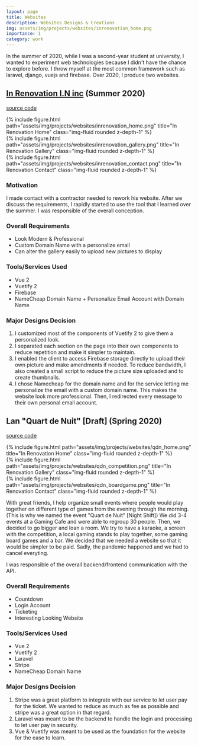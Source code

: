 ```yaml
---
layout: page
title: Websites
description: Websites Designs & Creations
img: assets/img/projects/websites/inrenovation_home.png
importance: 1
category: work
---
```


In the summer of 2020, while I was a second-year student at university, I wanted to experiment web technologies because I didn't have the chance to explore before. I throw myself at the most common framework such as laravel, django, vuejs and firebase. Over 2020, I produce two websites.

## [In Renovation I.N inc](https://inrenovation.com/) (Summer 2020)

[source code](https://github.com/bolducke/website_inrenovationinc)

<div class="row">
    <div class="col-sm mt-3 mt-md-0">
        {% include figure.html path="assets/img/projects/websites/inrenovation_home.png" title="In Renovation Home" class="img-fluid rounded z-depth-1" %}
    </div>
    <div class="col-sm mt-3 mt-md-0">
        {% include figure.html path="assets/img/projects/websites/inrenovation_gallery.png" title="In Renovation Gallery" class="img-fluid rounded z-depth-1" %}
    </div>
    <div class="col-sm mt-3 mt-md-0">
        {% include figure.html path="assets/img/projects/websites/inrenovation_contact.png" title="In Renovation Contact" class="img-fluid rounded z-depth-1" %}
    </div>
</div>

### Motivation

I made contact with a contractor needed to rework his website. After we discuss the requirements, I rapidly started to use the tool that I learned over the summer. I was responsible of the overall conception.

### Overall Requirements
* Look Modern & Professional
* Custom Domain Name with a personalize email 
* Can alter the gallery easily to upload new pictures to display

### Tools/Services Used
* Vue 2
* Vuetify 2
* Firebase
* NameCheap Domain Name + Personalize Email Account with Domain Name

### Major Designs Decision

1. I customized most of the components of Vuetify 2 to give them a personalized look.
2. I separated each section on the page into their own components to reduce repetition and make it simpler to maintain.
3. I enabled the client to access Firebase storage directly to upload their own picture and make amendments if needed. To reduce bandwidth, I also created a small script to reduce the picture size uploaded and to create thumbnails.
4. I chose Namecheap for the domain name and for the service letting me personalize the email with a custom domain name. This makes the website look more professional. Then, I redirected every message to their own personal email account.

## Lan "Quart de Nuit" [Draft] (Spring 2020)

[source code](https://github.com/lan-pascal)

<div class="row">
    <div class="col-sm mt-3 mt-md-0">
        {% include figure.html path="assets/img/projects/websites/qdn_home.png" title="In Renovation Home" class="img-fluid rounded z-depth-1" %}
    </div>
    <div class="col-sm mt-3 mt-md-0">
        {% include figure.html path="assets/img/projects/websites/qdn_competition.png" title="In Renovation Gallery" class="img-fluid rounded z-depth-1" %}
    </div>
    <div class="col-sm mt-3 mt-md-0">
        {% include figure.html path="assets/img/projects/websites/qdn_boardgame.png" title="In Renovation Contact" class="img-fluid rounded z-depth-1" %}
    </div>
</div>

With great friends, I help organize small events where people would play together on different type of games from the evening through the morning. (This is why we named the event "Quart de Nuit" [Night Shift]) We did 3-4 events at a Gaming Cafe and were able to regroup 30 people. Then, we decided to go bigger and loan a room. We try to have a karaoke, a screen with the competition, a local gaming stands to play together, some gaming board games and a bar. We decided that we needed a website so that it would be simpler to be paid. Sadly, the pandemic happened and we had to cancel everyting.

I was responsible of the overall backend/frontend communication with the API.

### Overall Requirements
* Countdown
* Login Account
* Ticketing
* Interesting Looking Website

### Tools/Services Used
* Vue 2
* Vuetify 2
* Laravel
* Stripe
* NameCheap Domain Name

### Major Designs Decision

1. Stripe was a great platform to integrate with our service to let user pay for the ticket. We wanted to reduce as much as fee as possible and stripe was a great option in that regard.
2. Laravel was meant to be the backend to handle the login and processing to let user pay in security.
3. Vue & Vuetify was meant to be used as the foundation for the website for the ease to learn.
